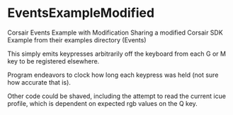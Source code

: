 # EventsExampleModified
Corsair Events Example with Modification
Sharing a modified Corsair SDK Example from their examples directory (Events)

This simply emits keypresses arbitrarily off the keyboard from each G or M key to be registered elsewhere.

Program endeavors to clock how long each keypress was held (not sure how accurate that is).

Other code could be shaved, including the attempt to read the current icue profile, which is dependent on expected rgb values on the Q key.
